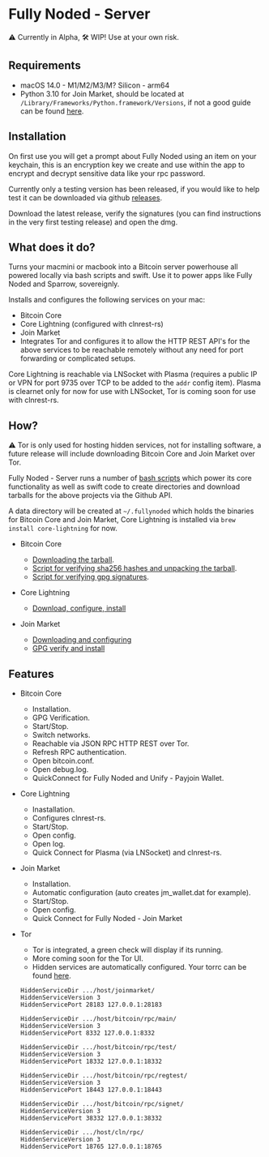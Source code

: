 # Fully Noded - Server
⚠️ Currently in Alpha, 🛠 WIP! Use at your own risk.

## Requirements
- macOS 14.0 - M1/M2/M3/M? Silicon - arm64
- Python 3.10 for Join Market, should be located at `/Library/Frameworks/Python.framework/Versions`, if not a good guide can be found [here](https://www.codingforentrepreneurs.com/guides/install-python-on-macos).

## Installation
On first use you will get a prompt about Fully Noded using an item on your keychain, this is an encryption key we create and use within the app to encrypt and decrypt sensitive data like your rpc password.

Currently only a testing version has been released, if you would like to help test it can be downloaded via github [releases](https://github.com/Fonta1n3/FullyNoded-Server/releases).

Download the latest release, verify the signatures (you can find instructions in the very first testing release) and open the dmg.

## What does it do?
Turns your macmini or macbook into a Bitcoin server powerhouse all powered locally via bash scripts and swift.
Use it to power apps like Fully Noded and Sparrow, sovereignly.

Installs and configures the following services on your mac:
- Bitcoin Core
- Core Lightning (configured with clnrest-rs)
- Join Market
- Integrates Tor and configures it to allow the HTTP REST API's for the above services to be reachable remotely without any need for port forwarding or complicated setups.

Core Lightning is reachable via LNSocket with Plasma (requires a public IP or VPN for port 9735 over TCP to be added to the `addr` config item). Plasma is clearnet only for now for use with LNSocket, Tor is coming soon for use with clnrest-rs.

## How?
⚠️ Tor is only used for hosting hidden services, not for installing software, a future release will include downloading Bitcoin Core and Join Market over Tor.

Fully Noded - Server runs a number of [bash scripts](https://github.com/Fonta1n3/FullyNoded-Server/tree/master/FullyNoded-Server/Scripts) which power its core functionality as well as swift code to create directories and download tarballs for the above projects via the Github API. 

A data directory will be created at `~/.fullynoded` which holds the binaries for Bitcoin Core and Join Market, Core Lightning is installed via `brew install core-lightning` for now.

- Bitcoin Core
    - [Downloading the tarball](https://github.com/Fonta1n3/FullyNoded-Server/blob/master/FullyNoded-Server/Views/TaggedReleasesView.swift).
    - [Script for verifying sha256 hashes and unpacking the tarball](https://github.com/Fonta1n3/FullyNoded-Server/blob/master/FullyNoded-Server/Scripts/InstallBitcoin.command).
    - [Script for verifying gpg signatures](https://github.com/Fonta1n3/FullyNoded-Server/blob/master/FullyNoded-Server/Scripts/Verify.command).
    
- Core Lightning
    - [Download, configure, install](https://github.com/Fonta1n3/FullyNoded-Server/blob/master/FullyNoded-Server/Scripts/InstallLightning.command)
    
- Join Market
    - [Downloading and configuring](https://github.com/Fonta1n3/FullyNoded-Server/blob/master/FullyNoded-Server/Views/JoinMarketTaggedReleases.swift)
    - [GPG verify and install](https://github.com/Fonta1n3/FullyNoded-Server/blob/master/FullyNoded-Server/Scripts/InstallJoinMarket.command)
    
## Features
- Bitcoin Core
    - Installation.
    - GPG Verification.
    - Start/Stop.
    - Switch networks.
    - Reachable via JSON RPC HTTP REST over Tor.
    - Refresh RPC authentication.
    - Open bitcoin.conf.
    - Open debug.log.
    - QuickConnect for Fully Noded and Unify - Payjoin Wallet.
    
- Core Lightning
    - Inastallation.
    - Configures clnrest-rs.
    - Start/Stop.
    - Open config.
    - Open log.
    - Quick Connect for Plasma (via LNSocket) and clnrest-rs.
    
- Join Market
    - Installation.
    - Automatic configuration (auto creates jm_wallet.dat for example).
    - Start/Stop.
    - Open config.
    - Quick Connect for Fully Noded - Join Market
    
- Tor
    - Tor is integrated, a green check will display if its running.
    - More coming soon for the Tor UI.
    - Hidden services are automatically configured. Your torrc can be found [here](https://github.com/Fonta1n3/FullyNoded-Server/blob/master/FullyNoded-Server/Helpers/Torrc.swift).
    ```
    HiddenServiceDir .../host/joinmarket/
    HiddenServiceVersion 3
    HiddenServicePort 28183 127.0.0.1:28183

    HiddenServiceDir .../host/bitcoin/rpc/main/
    HiddenServiceVersion 3
    HiddenServicePort 8332 127.0.0.1:8332

    HiddenServiceDir .../host/bitcoin/rpc/test/
    HiddenServiceVersion 3
    HiddenServicePort 18332 127.0.0.1:18332

    HiddenServiceDir .../host/bitcoin/rpc/regtest/
    HiddenServiceVersion 3
    HiddenServicePort 18443 127.0.0.1:18443

    HiddenServiceDir .../host/bitcoin/rpc/signet/
    HiddenServiceVersion 3
    HiddenServicePort 38332 127.0.0.1:38332
    
    HiddenServiceDir .../host/cln/rpc/
    HiddenServiceVersion 3
    HiddenServicePort 18765 127.0.0.1:18765
    ```
    

    




